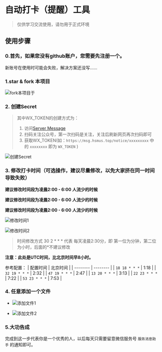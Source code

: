 # 自动打卡（提醒）工具
> 仅供学习交流使用，请勿用于正式环境

## 使用步骤
### 0.首先，如果您没有github账户，您需要先注册一个。

新账号在使用时可能会失败，解决方案还没写……

### 1.star & fork 本项目 
![fork本项目于](http://www.s3tu.com/images/2020/10/27/fork82304.png)

### 2. 创建Secret

 > 其中WX_TOKEN的创建方式为：
 >  1. 访问[Server Message](https://msg.hsmus.top/)
 >  2. 扫码关注公众号，第一次扫码是关注，关注后刷新网页再次扫码即可
 >  3. 获取WX_TOKEN(如：`https://msg.hsmus.top/notice/xxxxxxxxx` 中的 `xxxxxxxx` 即为 `WX_TOKEN` )

 ![创建Secret](https://s1.ax1x.com/2020/10/27/BlrQkq.png)

### 3. 修改打卡时间（可选操作，建议尽量修改，以免大家挤在同一时间导致失败）

 **建议修改时间段为凌晨2:00 - 6:00 人流少的时候**
 
 **建议修改时间段为凌晨2:00 - 6:00 人流少的时候**
 
 **建议修改时间段为凌晨2:00 - 6:00 人流少的时候**
 
![修改时间1](https://s1.ax1x.com/2020/10/27/Bls8UI.png)

![修改时间2](https://s1.ax1x.com/2020/10/27/BlsoI1.jpg)

> 时间修改方式
> 30 2 * * * 代表 每天凌晨2:30分，即 第一位为分钟，第二位为小时，后面的*不建议修改

**注意：此处是UTC时间，比北京时间早8小时。**

参考配置：
 |   配置时间      | 北京时间  |
 | --------      | -------- |
 | `18 18 * * *` |  1:18    |
 | `32 19 * * *` |  2:32    |
 | `47 19 * * *` |  2:47    |
 | `13 20 * * *` |  3:13    |
 | `22 23 * * *` |  7:22    |
 | `53 23 * * *` |  7:53    |

### 4. 任意添加一个文件
 - ![添加文件1](http://www.s3tu.com/images/2020/10/27/add475d1.png)

 - ![添加文件2](https://s1.ax1x.com/2020/10/27/BlDYdI.png)


### 5.大功告成
完成到这一步代表你是一个优秀的人，以后每天只需要留意微信服务号 `服务消息助手` 的通知即可。

